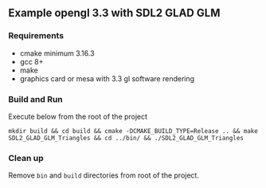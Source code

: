 ## Example opengl 3.3 with SDL2 GLAD GLM

### Requirements
* cmake minimum 3.16.3
* gcc 8+
* make
* graphics card or mesa with 3.3 gl software rendering

### Build and Run
Execute below from the root of the project
```shell
mkdir build && cd build && cmake -DCMAKE_BUILD_TYPE=Release .. && make SDL2_GLAD_GLM_Triangles && cd ../bin/ && ./SDL2_GLAD_GLM_Triangles
```

### Clean up
Remove `bin` and `build` directories from root of the project.
